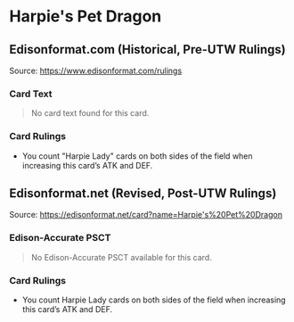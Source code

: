 # Harpie's Pet Dragon

## Edisonformat.com (Historical, Pre-UTW Rulings)

Source: https://www.edisonformat.com/rulings

### Card Text

> No card text found for this card.

### Card Rulings

*   You count "Harpie Lady" cards on both sides of the field when increasing this card’s ATK and DEF.

## Edisonformat.net (Revised, Post-UTW Rulings)

Source: https://edisonformat.net/card?name=Harpie's%20Pet%20Dragon

### Edison-Accurate PSCT

> No Edison-Accurate PSCT available for this card.

### Card Rulings

*   You count Harpie Lady cards on both sides of the field when increasing this card’s ATK and DEF.
            